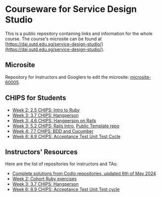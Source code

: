 # Courseware for Service Design Studio
This is a public repository containing links and information for the whole course. The course's microsite can be found at [https://dai.sutd.edu.sg/service-design-studio/](https://dai.sutd.edu.sg/service-design-studio/).

## Microsite
Repository for Instructors and Googlers to edit the microsite: [microsite-60005](https://github.com/Service-Design-Studio/microsite-60004).

## CHIPS for Students
* [Week 2: 2.5 CHIPS: Intro to Ruby](https://github.com/Service-Design-Studio/hw-ruby-intro)
* [Week 3: 3.7 CHIPS: Hangperson](https://github.com/Service-Design-Studio/hw-sinatra-saas-hangperson)
* [Week 3: 4.6 CHIPS: Hangperson on Rails](https://github.com/Service-Design-Studio/hw-rails-hangperson)
* [Week 3: 5.2 CHIPS: Rails Intro](https://github.com/Service-Design-Studio/hw-rails-intro), [Public Template repo](https://github.com/Service-Design-Studio/rottenpotatoes-rails-intro)
* [Week 4: 7.7 CHIPS: BDD and Cucumber](https://github.com/Service-Design-Studio/hw-bdd-cucumber.git)
* [Week 6: 8.9 CHIPS: Acceptance Test Unit Test Cycle](https://github.com/Service-Design-Studio/hw-bdd-new-feature)
## Instructors' Resources

Here are the list of repositories for instructors and TAs:
* [Complete solutions from Codio repositories, updated 6th of May 2024](https://github.com/Service-Design-Studio/chips-codio)
* [Week 2: Cohort Ruby exercises](https://github.com/Service-Design-Studio/intro_ruby_exercises)
* [Week 3: 3.7 CHIPS: Hangperson](https://github.com/Service-Design-Studio/hw-sinatra-saas-hangperson-ci)
* [Week 6: 8.9 CHIPS: Acceptance Test Unit Test cycle](https://github.com/Service-Design-Studio/hw-acceptance-unit-test-cycle-ci)

